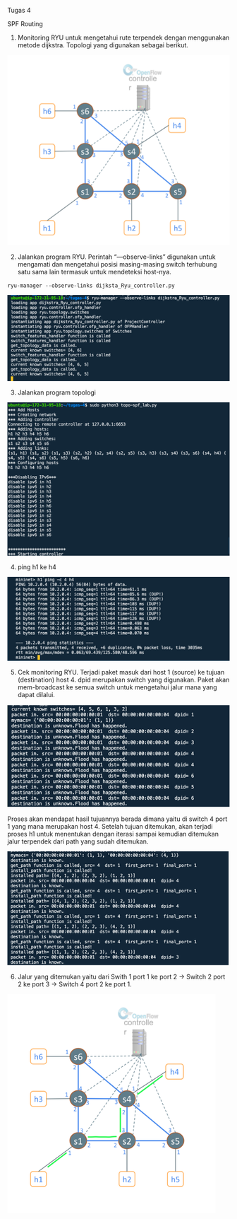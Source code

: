 Tugas 4

SPF Routing

1. Monitoring RYU untuk mengetahui rute terpendek dengan menggunakan metode dijkstra. Topologi yang digunakan
sebagai berikut.

![ss update](./ss-topo1.png)

2. Jalankan program RYU. Perintah “—observe-links” digunakan untuk mengamati dan mengetahui posisi masing-masing switch terhubung satu sama lain termasuk untuk mendeteksi host-nya.

```
ryu-manager --observe-links dijksta_Ryu_controller.py
```
![ss update](./ss-30.png)

3. Jalankan program topologi

![ss update](./ss-31.png)

4. ping h1 ke h4

![ss update](./ss-32.png)

5. Cek monitoring RYU. Terjadi paket masuk dari host 1 (source) ke tujuan (destination) host 4. dpid merupakan switch yang digunakan. Paket akan mem-broadcast ke semua switch untuk mengetahui jalur mana yang dapat dilalui.

![ss update](./ss-34.png)

Proses akan mendapat hasil tujuannya berada dimana yaitu di switch 4 port 1 yang mana merupakan host 4. Setelah tujuan ditemukan, akan terjadi proses h1 untuk menentukan dengan iterasi sampai kemudian ditemukan jalur terpendek dari path yang sudah ditemukan.

![ss update](./ss-35.png)

6. Jalur yang ditemukan yaitu dari Swith 1 port 1 ke port 2 → Switch 2 port 2 ke port 3 → Switch 4 port 2 ke port 1.

![ss update](./ss-topo2.png)


